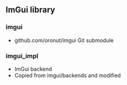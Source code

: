 ## ImGui library

### imgui

* github.com/oronut/imgui Git submodule

### imgui_impl

* ImGui backend
* Copied from imgui/backends and modified
